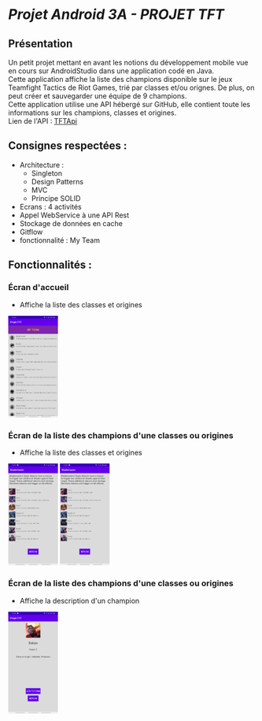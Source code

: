 <h1>
  <i>Projet Android 3A - PROJET TFT</i>
</h1>
<h2>
  Présentation
</h2>
<p>
  Un petit projet mettant en avant les notions du développement mobile vue en cours sur AndroidStudio dans une application codé en Java. 
  <br>
  Cette application affiche la liste des champions disponible sur le jeux Teamfight Tactics de Riot Games, trié par classes et/ou orignes.
  De plus, on peut créer et sauvegarder une équipe de 9 champions.
  <br>
  Cette application utilise une API hébergé sur GitHub, elle contient toute les informations sur les champions, classes et origines.
  <br>
  Lien de l'API : <a href="https://github.com/ChristianStephenn/Projet_Android/blob/master/TFTAPI.json">TFTApi</a>
</p>
<h2>
  Consignes respectées :
</h2>
<p>
  <ul>
    <li>Architecture : <ul> 
                           <li>Singleton</li> 
                           <li>Design Patterns</li>
                           <li>MVC</li> 
                           <li>Principe SOLID</li>
                       </ul>
    <li>Ecrans : 4 activités</li>
    <li>Appel WebService à une API Rest</li>
    <li>Stockage de données en cache</li>
    <li>Gitflow</li>
    <li>fonctionnalité : My Team</li>
  </ul>
</p>
<h2>
  Fonctionnalités :
</h2>
<h3>
  Écran d'accueil
</h3>
<ul><li>Affiche la liste des classes et origines</li></ul>
<img src="img/imgReadMe/ListeClassesOrigines.jpg" width="20%" height="20%">
<h3>
  Écran de la liste des champions d'une classes ou origines
</h3>
<ul><li>Affiche la liste des classes et origines</li></ul>
<div><img src="img/imgReadMe/ListeChampions.jpg" width="20%" height="20%"> 
<img src="img/imgReadMe/ListeChampions.jpg" width="20%" height="20%" left-padding="20px"></div>
<h3>
  Écran de la liste des champions d'une classes ou origines
</h3>
<ul><li>Affiche la description d'un champion</li></ul>
<img src="img/imgReadMe/DescChampion.jpg" width="20%" height="20%">

